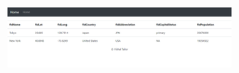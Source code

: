 ![image](https://raw.githubusercontent.com/vdt5/is219Project2/master/screenshot/working_script.PNG?token=APHISEVKF4ONN66R3553MAS6TSRPM)
